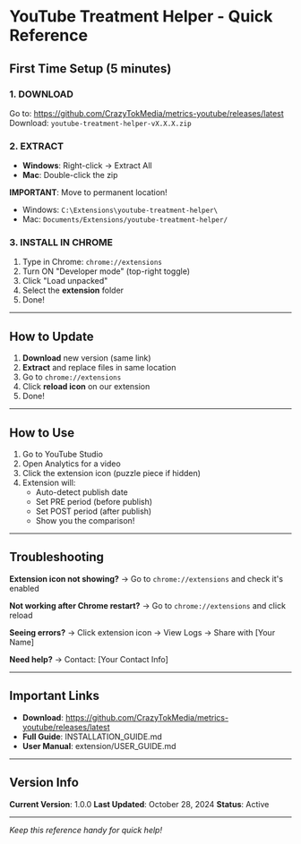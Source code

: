 # YouTube Treatment Helper - Quick Reference

## First Time Setup (5 minutes)

### 1. DOWNLOAD
Go to: https://github.com/CrazyTokMedia/metrics-youtube/releases/latest
Download: `youtube-treatment-helper-vX.X.X.zip`

### 2. EXTRACT
- **Windows**: Right-click → Extract All
- **Mac**: Double-click the zip

**IMPORTANT**: Move to permanent location!
- Windows: `C:\Extensions\youtube-treatment-helper\`
- Mac: `Documents/Extensions/youtube-treatment-helper/`

### 3. INSTALL IN CHROME
1. Type in Chrome: `chrome://extensions`
2. Turn ON "Developer mode" (top-right toggle)
3. Click "Load unpacked"
4. Select the **extension** folder
5. Done!

---

## How to Update

1. **Download** new version (same link)
2. **Extract** and replace files in same location
3. Go to `chrome://extensions`
4. Click **reload icon** on our extension
5. Done!

---

## How to Use

1. Go to YouTube Studio
2. Open Analytics for a video
3. Click the extension icon (puzzle piece if hidden)
4. Extension will:
   - Auto-detect publish date
   - Set PRE period (before publish)
   - Set POST period (after publish)
   - Show you the comparison!

---

## Troubleshooting

**Extension icon not showing?**
→ Go to `chrome://extensions` and check it's enabled

**Not working after Chrome restart?**
→ Go to `chrome://extensions` and click reload

**Seeing errors?**
→ Click extension icon → View Logs → Share with [Your Name]

**Need help?**
→ Contact: [Your Contact Info]

---

## Important Links

- **Download**: https://github.com/CrazyTokMedia/metrics-youtube/releases/latest
- **Full Guide**: INSTALLATION_GUIDE.md
- **User Manual**: extension/USER_GUIDE.md

---

## Version Info

**Current Version**: 1.0.0
**Last Updated**: October 28, 2024
**Status**: Active

---

*Keep this reference handy for quick help!*
